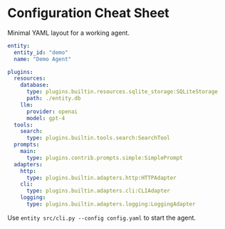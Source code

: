 # Configuration Cheat Sheet

Minimal YAML layout for a working agent.

```yaml
entity:
  entity_id: "demo"
  name: "Demo Agent"

plugins:
  resources:
    database:
      type: plugins.builtin.resources.sqlite_storage:SQLiteStorage
      path: ./entity.db
    llm:
      provider: openai
      model: gpt-4
  tools:
    search:
      type: plugins.builtin.tools.search:SearchTool
  prompts:
    main:
      type: plugins.contrib.prompts.simple:SimplePrompt
  adapters:
    http:
      type: plugins.builtin.adapters.http:HTTPAdapter
    cli:
      type: plugins.builtin.adapters.cli:CLIAdapter
    logging:
      type: plugins.builtin.adapters.logging:LoggingAdapter
```

Use `entity src/cli.py --config config.yaml` to start the agent.
